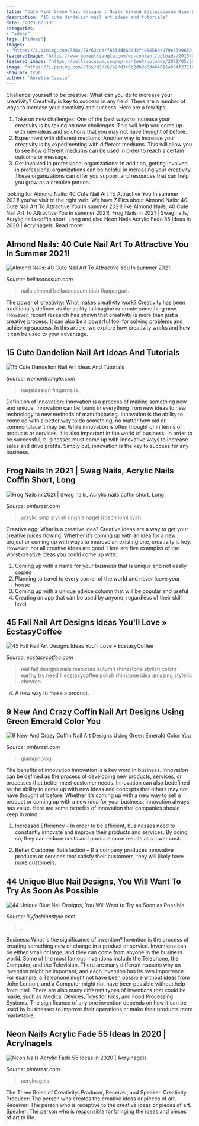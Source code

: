 ```yaml
---
title: "Cute Mint Green Nail Designs : Nails Almond Bellacocosum Biab Flappergurl"
description: "15 cute dandelion nail art ideas and tutorials"
date: "2023-02-13"
categories:
- "ideas"
tags: ["ideas"]
images:
- "https://i.pinimg.com/736x/78/63/dd/7863dd869dd2f4e9656a4079e33e963b.jpg"
featuredImage: "https://www.womentriangle.com/wp-content/uploads/2015/05/dandelion-nail-art-5.jpg"
featured_image: "https://bellacocosum.com/wp-content/uploads/2021/05/32-12.jpg"
image: "https://i.pinimg.com/736x/d3/c6/b2/d3c6b2db2a6da64011a054f2711cf679.jpg"
ShowToc: true
author: "Aurelia Cassin"
---
```



Challenge yourself to be creative: What can you do to increase your creativity?
Creativity is key to success in any field. There are a number of ways to increase your creativity and success. Here are a few tips: 
1. Take on new challenges: One of the best ways to increase your creativity is by taking on new challenges. This will help you come up with new ideas and solutions that you may not have thought of before. 
2. Experiment with different mediums: Another way to increase your creativity is by experimenting with different mediums. This will allow you to see how different mediums can be used in order to reach a certain outcome or message. 
3. Get involved in professional organizations: In addition, getting involved in professional organizations can be helpful in increasing your creativity. These organizations can offer you support and resources that can help you grow as a creative person.

	

		
looking for Almond Nails: 40 Cute Nail Art To Attractive You In summer 2021! you've visit to the right web. We have 7 Pics about Almond Nails: 40 Cute Nail Art To Attractive You In summer 2021! like Almond Nails: 40 Cute Nail Art To Attractive You In summer 2021!, Frog Nails in 2021 | Swag nails, Acrylic nails coffin short, Long and also Neon Nails Acrylic Fade 55 Ideas in 2020 | Acrylnagels. Read more:
		
    
## Almond Nails: 40 Cute Nail Art To Attractive You In Summer 2021!

<img loading=lazy src="https://bellacocosum.com/wp-content/uploads/2021/05/32-12.jpg" onerror="this.onerror=null;this.src='https://tse2.mm.bing.net/th?id=OIP.qxVpjbsyKSiBQLt7nMlvZAHaLH&amp;pid=15.1';" alt="Almond Nails: 40 Cute Nail Art To Attractive You In summer 2021!">

_Source: bellacocosum.com_

>nails almond bellacocosum biab flappergurl. 

	

The power of creativity: What makes creativity work?
Creativity has been traditionally defined as the ability to imagine or create something new. However, recent research has shown that creativity is more than just a creative process. It can also be a powerful tool for solving problems and achieving success. In this article, we explore how creativity works and how it can be used to your advantage.

    
## 15 Cute Dandelion Nail Art Ideas And Tutorials

<img loading=lazy src="https://www.womentriangle.com/wp-content/uploads/2015/05/dandelion-nail-art-5.jpg" onerror="this.onerror=null;this.src='https://tse4.mm.bing.net/th?id=OIP.EcORPi59bJT3e4Evsq6QfQHaLK&amp;pid=15.1';" alt="15 Cute Dandelion Nail Art Ideas And Tutorials">

_Source: womentriangle.com_

>nageldesign fingernails. 

	

Definition of innovation:
Innovation is a process of making something new and unique. Innovation can be found in everything from new ideas to new technology to new methods of manufacturing. Innovation is the ability to come up with a better way to do something, no matter how old or commonplace it may be.
While innovation is often thought of in terms of products or services, it is also important in the world of business. In order to be successful, businesses must come up with innovative ways to increase sales and drive profits. Simply put, innovation is the key to success for any business.

    
## Frog Nails In 2021 | Swag Nails, Acrylic Nails Coffin Short, Long

<img loading=lazy src="https://i.pinimg.com/736x/d3/c6/b2/d3c6b2db2a6da64011a054f2711cf679.jpg" onerror="this.onerror=null;this.src='https://tse4.mm.bing.net/th?id=OIP.bCuivrn3JrEdrbZ8lE1itQHaJ3&amp;pid=15.1';" alt="Frog Nails in 2021 | Swag nails, Acrylic nails coffin short, Long">

_Source: pinterest.com_

>acrylic smp stylish unghie nägel frosch loml liyah. 

	

Creative egg: What is a creative idea?
Creative ideas are a way to get your creative juices flowing. Whether it’s coming up with an idea for a new project or coming up with ways to improve an existing one, creativity is key. However, not all creative ideas are good. Here are five examples of the worst creative ideas you could come up with:
1. Coming up with a name for your business that is unique and not easily copied
2. Planning to travel to every corner of the world and never leave your house
3. Coming up with a unique advice column that will be popular and useful
4. Creating an app that can be used by anyone, regardless of their skill level

    
## 45 Fall Nail Art Designs Ideas You&#039;ll Love » EcstasyCoffee

<img loading=lazy src="https://i0.wp.com/www.ecstasycoffee.com/wp-content/uploads/2016/10/Fall-Nail-Designs-28.jpg?resize=736%2C981" onerror="this.onerror=null;this.src='https://tse2.mm.bing.net/th?id=OIP.xgXVRctQH1Y_m-ofVlEWHwHaJ3&amp;pid=15.1';" alt="45 Fall Nail Art Designs Ideas You&#039;ll Love » EcstasyCoffee">

_Source: ecstasycoffee.com_

>nail fall designs nails manicure autumn rhinestone stylish colors earthy try need ll ecstasycoffee polish rhinstone idea amazing styletic chevron. 

	

4. A new way to make a product.

    
## 9 New And Crazy Coffin Nail Art Designs Using Green Emerald Color You

<img loading=lazy src="https://i.pinimg.com/736x/78/63/dd/7863dd869dd2f4e9656a4079e33e963b.jpg" onerror="this.onerror=null;this.src='https://tse1.mm.bing.net/th?id=OIP.380QWkNtMGuqmKGzu-iV_AHaMW&amp;pid=15.1';" alt="9 New And Crazy Coffin Nail Art Designs Using Green Emerald Color You">

_Source: pinterest.com_

>glamgirlblog. 

	

The benefits of innovation
Innovation is a key word in business. Innovation can be defined as the process of developing new products, services, or processes that better meet customer needs. Innovation can also bedefined as the ability to come up with new ideas and concepts that others may not have thought of before. Whether it’s coming up with a new way to sell a product or coming up with a new idea for your business, innovation always has value. Here are some benefits of innovation that companies should keep in mind: 
1) Increased Efficiency – In order to be efficient, businesses need to constantly innovate and improve their products and services. By doing so, they can reduce costs and produce more results at a lower cost. 

2) Better Customer Satisfaction – If a company produces innovative products or services that satisfy their customers, they will likely have more customers.

    
## 44 Unique Blue Nail Designs, You Will Want To Try As Soon As Possible

<img loading=lazy src="https://lilyfashionstyle.com/wp-content/uploads/2020/02/26-17.jpg" onerror="this.onerror=null;this.src='https://tse2.mm.bing.net/th?id=OIP.HbjkhM9kdBUjuk5aZEUlZQHaLG&amp;pid=15.1';" alt="44 Unique Blue Nail Designs, You Will Want to Try as Soon as Possible">

_Source: lilyfashionstyle.com_

>. 

	

Business: What is the significance of invention?
Invention is the process of creating something new or change in a product or service. Inventions can be either small or large, and they can come from anyone in the business world. Some of the most famous inventions include the Telephone, the Computer, and the Television. There are many different reasons why an invention might be important, and each invention has its own importance. For example, a Telephone might not have been possible without ideas from John Lennon, and a Computer might not have been possible without help from Intel. 
There are also many different types of inventions that could be made, such as Medical Devices, Toys for Kids, and Food Processing Systems. The significance of any one invention depends on how it can be used by businesses to improve their operations or make their products more marketable.

    
## Neon Nails Acrylic Fade 55 Ideas In 2020 | Acrylnagels

<img loading=lazy src="https://i.pinimg.com/736x/88/f9/57/88f957372f5d9f62b9713fe579dbc3cb.jpg" onerror="this.onerror=null;this.src='https://tse4.mm.bing.net/th?id=OIP.3oBCEQFG_igEJfbaPjgdNQAAAA&amp;pid=15.1';" alt="Neon Nails Acrylic Fade 55 Ideas in 2020 | Acrylnagels">

_Source: pinterest.com_

>acrylnagels. 

	

The Three Roles of Creativity: Producer, Receiver, and Speaker.
Creativity Producer: The person who creates the creative ideas or pieces of art.
Receiver: The person who is receptive to the creative ideas or pieces of art. 
Speaker: The person who is responsible for bringing the ideas and pieces of art to life.

